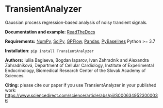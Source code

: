 # TransientAnalyzer

Gaussian process regression-based analysis of noisy transient signals.

**Documentation and example:** [ReadTheDocs](http://transientanalyzer.readthedocs.org)

**Requirements:** 
[NumPy](http://www.numpy.org/), [SciPy](http://www.scipy.org/), [GPFlow](https://www.gpflow.org/), [Pandas](http://https://pandas.pydata.org/), [PyBaselines](https://pybaselines.readthedocs.io/) Python >= 3.7

**Installation:** ``pip install TransientAnalyzer``

**Authors:**  Iuliia Baglaeva, Bogdan Iaparov, Ivan Zahradník and Alexandra Zahradníková, Department of Cellular Cardiology, Institute of Experimental Endocrinology, Biomedical Research Center of the Slovak Academy of Sciences.

**Citing:** please cite our paper if you use TransientAnalyzer in your published work:
https://www.sciencedirect.com/science/article/abs/pii/S0006349523000036
